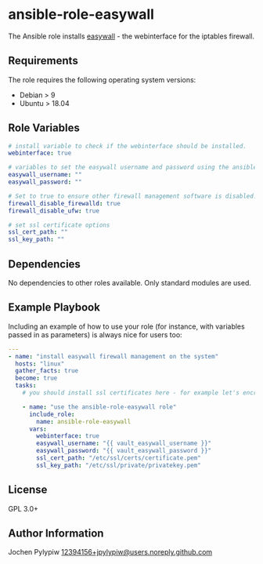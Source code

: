 # ansible-role-easywall

The Ansible role installs [easywall](https://github.com/jpylypiw/easywall) - the webinterface for the iptables firewall.

## Requirements

The role requires the following operating system versions:

- Debian > 9
- Ubuntu > 18.04

## Role Variables

```yaml
# install variable to check if the webinterface should be installed.
webinterface: true

# variables to set the easywall username and password using the ansible role
easywall_username: ""
easywall_password: ""

# Set to true to ensure other firewall management software is disabled.
firewall_disable_firewalld: true
firewall_disable_ufw: true

# set ssl certificate options
ssl_cert_path: ""
ssl_key_path: ""
```

## Dependencies

No dependencies to other roles available. Only standard modules are used.

## Example Playbook

Including an example of how to use your role (for instance, with variables passed in as parameters) is always nice for users too:

```yaml
---
- name: "install easywall firewall management on the system"
  hosts: "linux"
  gather_facts: true
  become: true
  tasks:
    # you should install ssl certificates here - for example let's encrypt

    - name: "use the ansible-role-easywall role"
      include_role:
        name: ansible-role-easywall
      vars:
        webinterface: true
        easywall_username: "{{ vault_easywall_username }}"
        easywall_password: "{{ vault_easywall_password }}"
        ssl_cert_path: "/etc/ssl/certs/certificate.pem"
        ssl_key_path: "/etc/ssl/private/privatekey.pem"
```

## License

GPL 3.0+

## Author Information

Jochen Pylypiw <12394156+jpylypiw@users.noreply.github.com>

